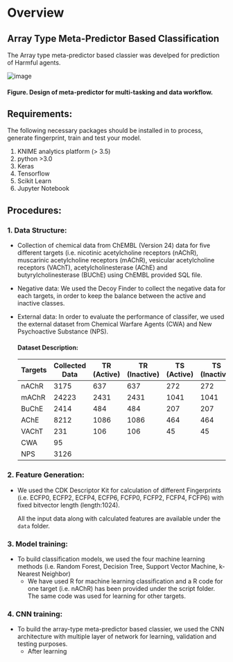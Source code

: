 # Overview
## Array Type Meta-Predictor Based Classification

The Array type meta-predictor based classier was develped for prediction of Harmful agents.

![image](https://user-images.githubusercontent.com/86823471/165199292-b97e61b8-2b5f-4230-91cb-1f8204e96ef3.png)
#### Figure. Design of meta-predictor for multi-tasking and data workflow. 

## Requirements:

The following necessary packages should be installed in to process, generate fingerprint, train and test your model.

1. KNIME analytics platform (> 3.5)
2. python >3.0
3. Keras
4. Tensorflow
5. Scikit Learn
6. Jupyter Notebook

## Procedures:
### 1. Data Structure:
- Collection of chemical data from ChEMBL (Version 24) data for five different targets (i.e. nicotinic acetylcholine receptors (nAChR), muscarinic acetylcholine receptors (mAChR), vesicular acetylcholine receptors (VAChT), acetylcholinesterase (AChE) and butyrylcholinesterase (BUChE) using ChEMBL provided SQL file.
- Negative data: We used the Decoy Finder to collect the negative data for each targets, in order to keep the balance between the active and inactive classes.
- External data: In order to evaluate the performance of classifer, we used the external dataset from Chemical Warfare Agents (CWA) and New Psychoactive Substance (NPS).

    #### Dataset Description:
    | Targets       |   Collected Data  | TR (Active) | TR (Inactive)| TS (Active) | TS (Inactive) | Total |
    |---------------|------------------ |----------|---------|--------|----------|--------|
    |   nAChR       |       3175        |   637   |   637   |   272  |  272     |  1818  |
    |   mAChR       |       24223       |   2431  |   2431  |   1041 |  1041    |  6944  |
    |   BuChE       |       2414        |   484   |   484   |   207  |  207     |  1382  |
    |   AChE        |       8212        |   1086  |   1086  |   464  |  464     |  3098  |
    |   VAChT       |       231         |   106   |   106   |   45   |  45      |  302   |
    |   CWA         |       95          |         |         |        |          |  95    |
    |   NPS         |       3126        |         |         |        |          |  3126  |



### 2. Feature Generation: 
- We used the CDK Descriptor Kit for calculation of different Fingerprints (i.e. ECFP0, ECFP2, ECFP4, ECFP6, FCFP0, FCFP2, FCFP4, FCFP6) with fixed bitvector length (length:1024).
    
    All the input data along with calculated features are available under the `data` folder.
### 3. Model training:
- To build classification models, we used the four machine learning methods (i.e. Random Forest, Decision Tree, Support Vector Machine, k-Nearest Neighbor)
    - We have used R for machine learning classification and a R code for one target (i.e. nAChR) has been provided under the script folder. The same code was used for learning for other targets.

### 4. CNN training:
- To build the array-type meta-predictor based classier, we used the CNN architecture with multiple layer of network for learning, validation and testing purposes.
    - After learning 
